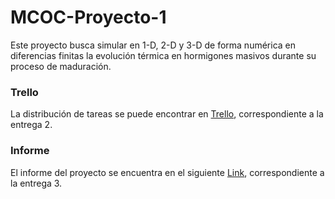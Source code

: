 # MCOC-Proyecto-1
Este proyecto busca simular en 1-D, 2-D y 3-D de forma numérica en diferencias finitas la evolución térmica en hormigones masivos durante su proceso de maduración. 

### Trello
La distribución de tareas se puede encontrar en [Trello](https://trello.com/b/oUBjUSR3/mcoc-proyecto-1),
correspondiente a la entrega 2.

### Informe
El informe del proyecto se encuentra en el siguiente [Link](https://docs.google.com/document/d/1GYiq_QaNTlSr4hZRMUYyQBtQ69j_RceQEw9vZ5zCAGg/edit#),
correspondiente a la entrega 3.
